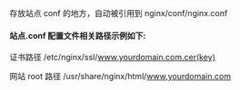 存放站点 conf 的地方，自动被引用到 nginx/conf/nginx.conf

#### 站点.conf 配置文件相关路径示例如下:
证书路径 /etc/nginx/ssl/www.yourdomain.com.cer(key)

网站 root 路径 /usr/share/nginx/html/www.yourdomain.com